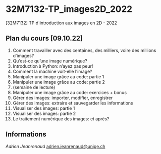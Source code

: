 # 32M7132-TP_images2D_2022

[32M7132] TP d'introduction aux images en 2D - 2022

## **Plan du cours [09.10.22]**

1. Comment travailler avec des centaines, des milliers, voire des millions d’images?
2. Qu’est-ce qu’une image numérique?
3. Introduction à Python: n’ayez pas peur!
4. Comment la machine voit-elle l’image?
5. Manipuler une image grâce au code: partie 1
6. Manipuler une image grâce au code: partie 2
7. (semaine de lecture)
8. Manipuler une image grâce au code: exercices + bonus
9. Gérer des images: importer, modifier, enregistrer
10. Gérer des images: extraire et sauvegarder les informations
11. Visualiser des images: partie 1
12. Visualiser des images: partie 2
13. Le traitement numérique des images: et après?

## Informations

*Adrien Jeanrenaud*
adrien.jeanrenaud@unige.ch


